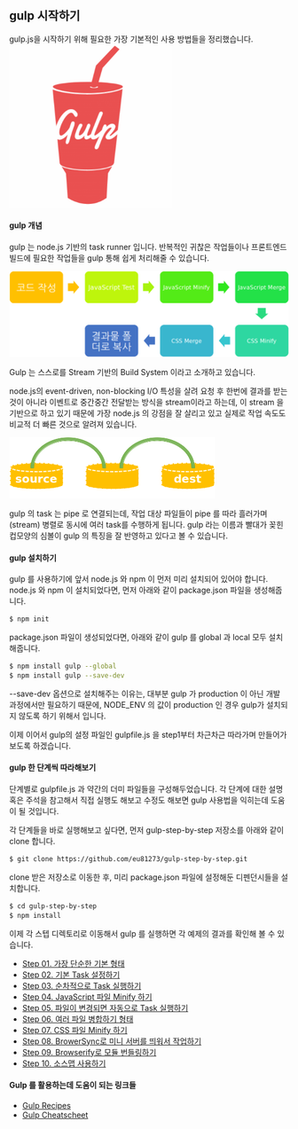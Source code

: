 ## gulp 시작하기

gulp.js을 시작하기 위해 필요한 가장 기본적인 사용 방법들을 정리했습니다.
![gulp](./gulp01.png)

#### gulp 개념
gulp 는 node.js 기반의 task runner 입니다. 반복적인 귀찮은 작업들이나 프론트엔드 빌드에 필요한 작업들을 gulp 통해 쉽게 처리해줄 수 있습니다.

![프론트엔드에서 반복적으로 하는 작업들](./gulp02.png)

Gulp 는 스스로를 Stream 기반의 Build System 이라고 소개하고 있습니다.

node.js의 event-driven, non-blocking I/O 특성을 살려 요청 후 한번에 결과를 받는 것이 아니라 이벤트로 중간중간 전달받는 방식을 stream이라고 하는데,
이 stream 을 기반으로 하고 있기 때문에 가장 node.js 의 강점을 잘 살리고 있고 실제로 작업 속도도 비교적 더 빠른 것으로 알려져 있습니다.

![gulp의 특징](./gulp03.png)

gulp 의 task 는 pipe 로 연결되는데, 작업 대상 파일들이 pipe 를 따라 흘러가며(stream) 병렬로 동시에 여러 task를 수행하게 됩니다. gulp 라는 이름과 빨대가 꽂힌 컵모양의 심볼이 gulp 의 특징을 잘 반영하고 있다고 볼 수 있습니다.


#### gulp 설치하기

gulp 를 사용하기에 앞서 node.js 와 npm 이 먼저 미리 설치되어 있어야 합니다. node.js 와 npm 이 설치되었다면, 먼저 아래와 같이 package.json 파일을 생성해줍니다.

```bash
$ npm init
```

package.json 파일이 생성되었다면, 아래와 같이 gulp 를 global 과 local 모두 설치해줍니다.

```bash
$ npm install gulp --global
$ npm install gulp --save-dev
```

--save-dev 옵션으로 설치해주는 이유는, 대부분 gulp 가 production 이 아닌 개발 과정에서만 필요하기 때문에, NODE_ENV 의 값이 production 인 경우 gulp가 설치되지 않도록 하기 위해서 입니다.

이제 이어서 gulp의 설정 파일인 gulpfile.js 을 step1부터 차근차근 따라가며 만들어가보도록 하겠습니다.


#### gulp 한 단계씩 따라해보기
단계별로 gulpfile.js 과 약간의 더미 파일들을 구성해두었습니다. 각 단계에 대한 설명 혹은 주석을 참고해서 직접 실행도 해보고 수정도 해보면 gulp 사용법을 익히는데 도움이 될 것입니다.

각 단계들을 바로 실행해보고 싶다면, 먼저 gulp-step-by-step 저장소를 아래와 같이 clone 합니다.

```bash
$ git clone https://github.com/eu81273/gulp-step-by-step.git
```

clone 받은 저장소로 이동한 후, 미리 package.json 파일에 설정해둔 디펜던시들을 설치합니다.

```bash
$ cd gulp-step-by-step
$ npm install
```

이제 각 스텝 디렉토리로 이동해서 gulp 를 실행하면 각 예제의 결과를 확인해 볼 수 있습니다.


- [Step 01. 가장 단순한 기본 형태](https://github.com/eu81273/gulp-step-by-step/tree/master/step01_hello_world)
- [Step 02. 기본 Task 설정하기](https://github.com/eu81273/gulp-step-by-step/tree/master/step02_default_task)
- [Step 03. 순차적으로 Task 실행하기](https://github.com/eu81273/gulp-step-by-step/tree/master/step03_series)
- [Step 04. JavaScript 파일 Minify 하기](https://github.com/eu81273/gulp-step-by-step/tree/master/step04_uglify)
- [Step 05. 파일이 변경되면 자동으로 Task 실행하기](https://github.com/eu81273/gulp-step-by-step/tree/master/step05_watch)
- [Step 06. 여러 파일 병합하기 형태](https://github.com/eu81273/gulp-step-by-step/tree/master/step06_concat)
- [Step 07. CSS 파일 Minify 하기](https://github.com/eu81273/gulp-step-by-step/tree/master/step07_css_minify)
- [Step 08. BrowerSync로 미니 서버를 띄워서 작업하기](https://github.com/eu81273/gulp-step-by-step/tree/master/step08_browser_sync)
- [Step 09. Browserify로 모듈 번들링하기](https://github.com/eu81273/gulp-step-by-step/tree/master/step09_browserify)
- [Step 10. 소스맵 사용하기](https://github.com/eu81273/gulp-step-by-step/tree/master/step10_sourcemaps)

#### Gulp 를 활용하는데 도움이 되는 링크들
- [Gulp Recipes](https://github.com/gulpjs/gulp/tree/master/docs/recipes)
- [Gulp Cheatscheet](https://github.com/osscafe/gulp-cheatsheet)
